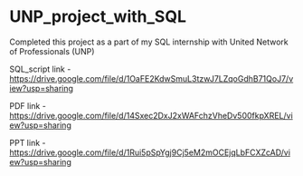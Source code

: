 # UNP_project_with_SQL

Completed this project as a part of my SQL internship with United Network of Professionals (UNP)

SQL_script link - https://drive.google.com/file/d/1OaFE2KdwSmuL3tzwJ7LZqoGdhB71QoJ7/view?usp=sharing

PDF link - https://drive.google.com/file/d/14Sxec2DxJ2xWAFchzVheDv500fkpXREL/view?usp=sharing

PPT link - https://drive.google.com/file/d/1Rui5pSpYgj9Cj5eM2mOCEjqLbFCXZcAD/view?usp=sharing

